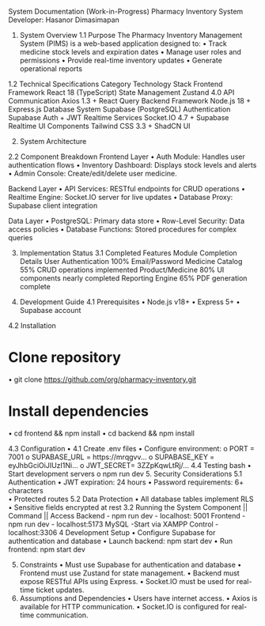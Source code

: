 System Documentation (Work-in-Progress)
Pharmacy Inventory System
Developer: Hasanor Dimasimapan

1. System Overview
1.1 Purpose
The Pharmacy Inventory Management System (PIMS) is a web-based application designed to:
•	Track medicine stock levels and expiration dates
•	Manage user roles and permissions
•	Provide real-time inventory updates
•	Generate operational reports

1.2 Technical Specifications
Category	Technology Stack
Frontend Framework	React 18 (TypeScript)
State Management	Zustand 4.0
API Communication	Axios 1.3 + React Query
Backend Framework	Node.js 18 + Express.js
Database System	Supabase (PostgreSQL)
Authentication	Supabase Auth + JWT
Realtime Services	Socket.IO 4.7 + Supabase Realtime
UI Components	Tailwind CSS 3.3 + ShadCN UI

2. System Architecture





2.2 Component Breakdown
Frontend Layer
•	Auth Module: Handles user authentication flows
•	Inventory Dashboard: Displays stock levels and alerts
•	Admin Console: Create/edit/delete user medicine.

Backend Layer
•	API Services: RESTful endpoints for CRUD operations
•	Realtime Engine: Socket.IO server for live updates
•	Database Proxy: Supabase client integration

Data Layer
•	PostgreSQL: Primary data store
•	Row-Level Security: Data access policies
•	Database Functions: Stored procedures for complex queries

3. Implementation Status
3.1 Completed Features
Module	Completion	Details
User Authentication	100%	Email/Password
Medicine Catalog	55%	CRUD operations implemented
Product/Medicine	80%	UI components nearly completed
Reporting Engine	65%	PDF generation complete


4. Development Guide
4.1 Prerequisites
•	Node.js v18+
•	Express 5+
•	Supabase account

4.2 Installation
# Clone repository
•	git clone https://github.com/org/pharmacy-inventory.git
# Install dependencies
•	cd frontend && npm install
•	cd backend && npm install

4.3	Configuration
•	4.1 Create .env files
•	Configure environment:
o	PORT = 7001
o	SUPABASE_URL = https://mrqgvv...
o	SUPABASE_KEY = eyJhbGciOiJIUzI1Ni…
o	JWT_SECRET= 3ZZpKqwLtRj/…
4.4 Testing
bash
•	Start development servers
o	npm run dev
5. Security Considerations
5.1 Authentication
•	JWT expiration: 24 hours
•	Password requirements: 6+ characters	
•	Protected routes
5.2 Data Protection
•	All database tables implement RLS
•	Sensitive fields encrypted at rest
3.2 Running the System
Component	|| Command || Access
Backend - npm run dev - localhost: 5001
Frontend - npm run dev - localhost:5173
MySQL -Start via XAMPP Control - localhost:3306
4 Development Setup
•	Configure Supabase for authentication and database
•	Launch backend: npm start dev
•	Run frontend:  npm start dev

5. Constraints
•	Must use Supabase for authentication and database 
•	Frontend must use Zustand for state management.
•	Backend must expose RESTful APIs using Express.
•	Socket.IO must be used for real-time ticket updates.
6. Assumptions and Dependencies
•	Users have internet access.
•	Axios is available for HTTP communication.
•	Socket.IO is configured for real-time communication.

